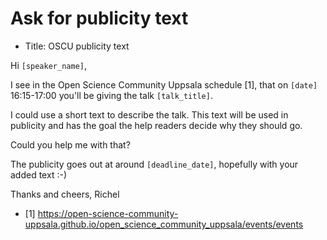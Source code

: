 # Ask for publicity text

- Title: OSCU publicity text

Hi `[speaker_name]`,

I see in the Open Science Community Uppsala schedule [1], 
that on `[date]` 16:15-17:00 you'll be giving the talk
`[talk_title]`.

I could use a short text to describe the talk. This text will be used in publicity and has the goal the help readers decide why they should go.

Could you help me with that?

The publicity goes out at around `[deadline_date]`, hopefully with your added text :-)

Thanks and cheers, Richel

- [1] https://open-science-community-uppsala.github.io/open_science_community_uppsala/events/events
